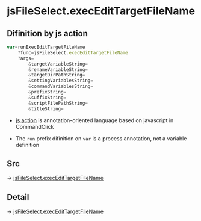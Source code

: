 # jsFileSelect.execEditTargetFileName

## Difinition by js action

```js.js
var=runExecEditTargetFileName
	?func=jsFileSelect.execEditTargetFileName
	?args=
		&targetVariableString=
		&renameVariableString=
		&targetDirPathString=
		&settingVariablesString=
		&commandVariablesString=
		&prefixString=
		&suffixString=
		&scriptFilePathString=
		&titleString=
```

- [js action](#) is annotation-oriented language based on javascript in CommandClick

- The `run` prefix difinition on `var` is a process annotation, not a variable definition

## Src

-> [jsFileSelect.execEditTargetFileName](https://github.com/puutaro/CommandClick/blob/master/app/src/main/java/com/puutaro/commandclick/fragment_lib/terminal_fragment/js_interface/edit/JsFileSelect.kt#L34)

## Detail

-> [jsFileSelect.execEditTargetFileName](https://github.com/puutaro/CommandClick/blob/master/md/developer/js_interface/details/edit/JsFileSelect/execEditTargetFileName.md)
